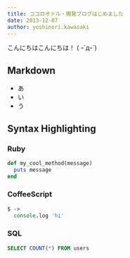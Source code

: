 ```yaml
---
title: ココロオドル・開発ブログはじめました
date: 2013-12-07
author: yoshinori.kawasaki
---
```


こんにちはこんにちは！
( ｰ`дｰ´)

## Markdown

- あ
- い
- う


## Syntax Highlighting

### Ruby

```ruby
def my_cool_method(message)
  puts message
end
```

### CoffeeScript

```coffeescript
$ ->
  console.log 'hi'
```

### SQL

```sql
SELECT COUNT(*) FROM users
```
